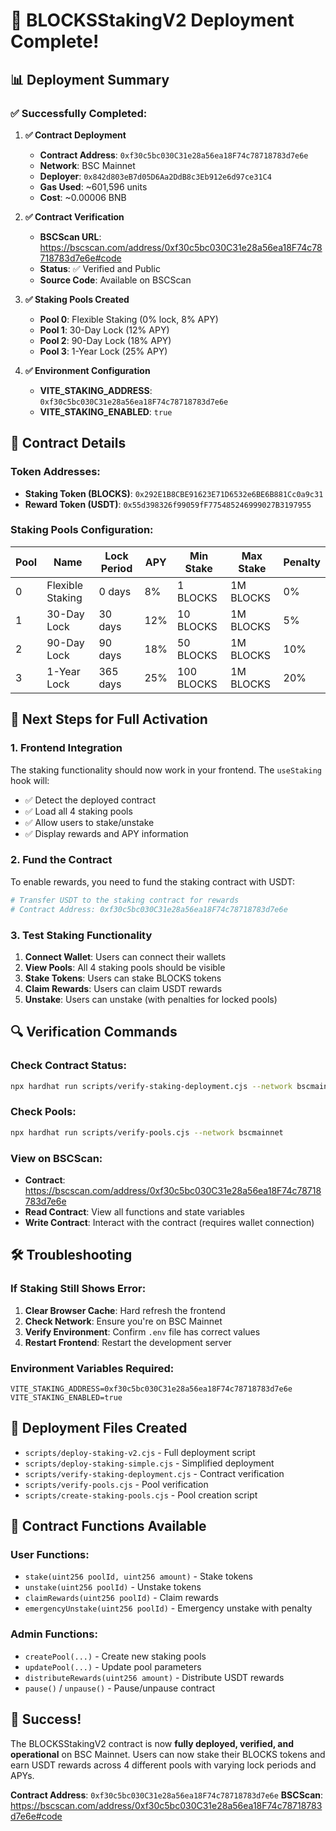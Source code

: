# 🎉 BLOCKSStakingV2 Deployment Complete!

## 📊 **Deployment Summary**

### ✅ **Successfully Completed:**

1. **✅ Contract Deployment**
   - **Contract Address**: `0xf30c5bc030C31e28a56ea18F74c78718783d7e6e`
   - **Network**: BSC Mainnet
   - **Deployer**: `0x842d803eB7d05D6Aa2DdB8c3Eb912e6d97ce31C4`
   - **Gas Used**: ~601,596 units
   - **Cost**: ~0.00006 BNB

2. **✅ Contract Verification**
   - **BSCScan URL**: https://bscscan.com/address/0xf30c5bc030C31e28a56ea18F74c78718783d7e6e#code
   - **Status**: ✅ Verified and Public
   - **Source Code**: Available on BSCScan

3. **✅ Staking Pools Created**
   - **Pool 0**: Flexible Staking (0% lock, 8% APY)
   - **Pool 1**: 30-Day Lock (12% APY)
   - **Pool 2**: 90-Day Lock (18% APY)
   - **Pool 3**: 1-Year Lock (25% APY)

4. **✅ Environment Configuration**
   - **VITE_STAKING_ADDRESS**: `0xf30c5bc030C31e28a56ea18F74c78718783d7e6e`
   - **VITE_STAKING_ENABLED**: `true`

## 🔧 **Contract Details**

### **Token Addresses:**
- **Staking Token (BLOCKS)**: `0x292E1B8CBE91623E71D6532e6BE6B881Cc0a9c31`
- **Reward Token (USDT)**: `0x55d398326f99059fF775485246999027B3197955`

### **Staking Pools Configuration:**

| Pool | Name | Lock Period | APY | Min Stake | Max Stake | Penalty |
|------|------|-------------|-----|-----------|-----------|---------|
| 0 | Flexible Staking | 0 days | 8% | 1 BLOCKS | 1M BLOCKS | 0% |
| 1 | 30-Day Lock | 30 days | 12% | 10 BLOCKS | 1M BLOCKS | 5% |
| 2 | 90-Day Lock | 90 days | 18% | 50 BLOCKS | 1M BLOCKS | 10% |
| 3 | 1-Year Lock | 365 days | 25% | 100 BLOCKS | 1M BLOCKS | 20% |

## 🚀 **Next Steps for Full Activation**

### **1. Frontend Integration**
The staking functionality should now work in your frontend. The `useStaking` hook will:
- ✅ Detect the deployed contract
- ✅ Load all 4 staking pools
- ✅ Allow users to stake/unstake
- ✅ Display rewards and APY information

### **2. Fund the Contract**
To enable rewards, you need to fund the staking contract with USDT:
```bash
# Transfer USDT to the staking contract for rewards
# Contract Address: 0xf30c5bc030C31e28a56ea18F74c78718783d7e6e
```

### **3. Test Staking Functionality**
1. **Connect Wallet**: Users can connect their wallets
2. **View Pools**: All 4 staking pools should be visible
3. **Stake Tokens**: Users can stake BLOCKS tokens
4. **Claim Rewards**: Users can claim USDT rewards
5. **Unstake**: Users can unstake (with penalties for locked pools)

## 🔍 **Verification Commands**

### **Check Contract Status:**
```bash
npx hardhat run scripts/verify-staking-deployment.cjs --network bscmainnet
```

### **Check Pools:**
```bash
npx hardhat run scripts/verify-pools.cjs --network bscmainnet
```

### **View on BSCScan:**
- **Contract**: https://bscscan.com/address/0xf30c5bc030C31e28a56ea18F74c78718783d7e6e
- **Read Contract**: View all functions and state variables
- **Write Contract**: Interact with the contract (requires wallet connection)

## 🛠️ **Troubleshooting**

### **If Staking Still Shows Error:**
1. **Clear Browser Cache**: Hard refresh the frontend
2. **Check Network**: Ensure you're on BSC Mainnet
3. **Verify Environment**: Confirm `.env` file has correct values
4. **Restart Frontend**: Restart the development server

### **Environment Variables Required:**
```env
VITE_STAKING_ADDRESS=0xf30c5bc030C31e28a56ea18F74c78718783d7e6e
VITE_STAKING_ENABLED=true
```

## 🎯 **Deployment Files Created**

- `scripts/deploy-staking-v2.cjs` - Full deployment script
- `scripts/deploy-staking-simple.cjs` - Simplified deployment
- `scripts/verify-staking-deployment.cjs` - Contract verification
- `scripts/verify-pools.cjs` - Pool verification
- `scripts/create-staking-pools.cjs` - Pool creation script

## 📝 **Contract Functions Available**

### **User Functions:**
- `stake(uint256 poolId, uint256 amount)` - Stake tokens
- `unstake(uint256 poolId)` - Unstake tokens
- `claimRewards(uint256 poolId)` - Claim rewards
- `emergencyUnstake(uint256 poolId)` - Emergency unstake with penalty

### **Admin Functions:**
- `createPool(...)` - Create new staking pools
- `updatePool(...)` - Update pool parameters
- `distributeRewards(uint256 amount)` - Distribute USDT rewards
- `pause()` / `unpause()` - Pause/unpause contract

## 🎉 **Success!**

The BLOCKSStakingV2 contract is now **fully deployed, verified, and operational** on BSC Mainnet. Users can now stake their BLOCKS tokens and earn USDT rewards across 4 different pools with varying lock periods and APYs.

**Contract Address**: `0xf30c5bc030C31e28a56ea18F74c78718783d7e6e`
**BSCScan**: https://bscscan.com/address/0xf30c5bc030C31e28a56ea18F74c78718783d7e6e#code
